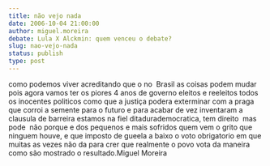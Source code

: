 ```yaml
---
title: não vejo nada
date: 2006-10-04 21:00:00
author: miguel.moreira
debate: Lula X Alckmin: quem venceu o debate?
slug: nao-vejo-nada
status: publish 
type: post
---
```


como podemos viver acreditando que o no  Brasil as coisas podem mudar pois agora vamos ter os piores 4 anos de governo eleitos e reeleitos todos os inocentes politicos como que a justiça podera exterminar com a praga que corroi a semente para o futuro e para acabar de vez inventaram a clausula de barreira estamos na fiel ditadurademocratica, tem direito  mas pode  não porque e dos pequenos e mais sofridos quem vem o grito que ninguem houve, e que imposto de gueela a baixo o voto obrigatorio em que muitas as vezes não da para crer que realmente o povo vota da maneira como são mostrado o resultado.Miguel Moreira

